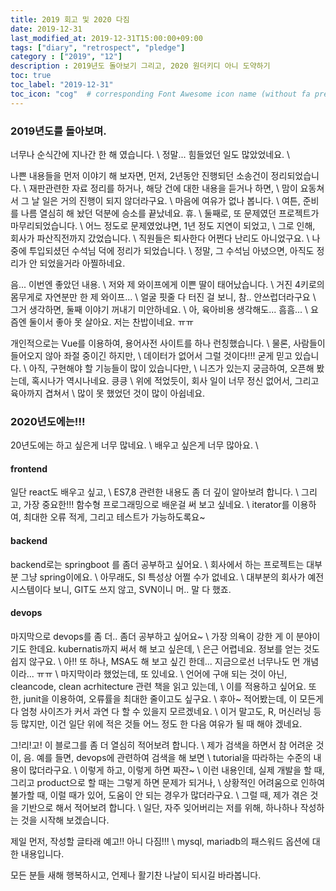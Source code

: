 ```yaml
---
title: 2019 회고 및 2020 다짐
date: 2019-12-31
last_modified_at: 2019-12-31T15:00:00+09:00
tags: ["diary", "retrospect", "pledge"]
category : ["2019", "12"]
description : 2019년도 돌아보기 그리고, 2020 원더키디 아니 도약하기
toc: true
toc_label: "2019-12-31"
toc_icon: "cog"  # corresponding Font Awesome icon name (without fa prefix)
---
```


### 2019년도를 돌아보며.
너무나 순식간에 지나간 한 해 였습니다. \\
정말... 힘들었던 일도 많았었네요. \\

나쁜 내용들을 먼저 이야기 해 보자면, 
먼저, 2년동안 진행되던 소송건이 정리되었습니다. \\
재판관련한 자료 정리를 하거나, 해당 건에 대한 내용을 듣거나 하면, \\
맘이 요동쳐서 그 날 일은 거의 진행이 되지 않더라구요. \\
마음에 여유가 없나 봅니다. \\
여튼, 준비를 나름 열심히 해 놨던 덕분에 승소를 끝났네요. 휴. \\
둘째로, 또 문제였던 프로젝트가 마무리되었습니다. \\
어느 정도로 문제였었냐면, 1년 정도 지연이 되었고, \\
그로 인해, 회사가 파산직전까지 갔었습니다. \\
직원들은 퇴사한다 어쩐다 난리도 아니었구요. \\
나중에 투입되셨던 수석님 덕에 정리가 되었습니다. \\
정말, 그 수석님 아녔으면, 아직도 정리가 안 되었을거라 아찔하네요.

음... 이번엔 좋았던 내용. \\
저와 제 와이프에게 이쁜 딸이 태어났습니다. \\
거진 4키로의 몸무게로 자연분만 한 제 와이프... \\
얼굴 핏줄 다 터진 걸 보니, 참.. 안쓰럽더라구요 \\
그거 생각하면, 둘째 이야기 꺼내기 미안하네요. \\
아, 육아비용 생각해도... 흠흠... \\
요즘엔 둘이서 좋아 못 살아요. 저는 찬밥이네요. ㅠㅠ

개인적으로는 Vue를 이용하여, 용어사전 사이트를 하나 런칭했습니다. \\
물론, 사람들이 들어오지 않아 좌절 중이긴 하지만,  \\
데이터가 없어서 그럴 것이다!!! 굳게 믿고 있습니다. \\
아직, 구현해야 할 기능들이 많이 있습니다만, \\
니즈가 있는지 궁금하여, 오픈해 봤는데, 혹시나가 역시나네요. 킁킁 \\
위에 적었듯이, 회사 일이 너무 정신 없어서, 그리고 육아까지 겹쳐서 \\
많이 못 했었던 것이 많이 아쉽네요.

### 2020년도에는!!!
20년도에는 하고 싶은게 너무 많네요. \\
배우고 싶은게 너무 많아요. \\

#### frontend
일단 react도 배우고 싶고, \\
ES7,8 관련한 내용도 좀 더 깊이 알아보려 합니다. \\
그리고, 가장 중요한!!! 함수형 프로그래밍으로 배운걸 써 보고 싶네요. \\
iterator를 이용하여, 최대한 오류 적게, 그리고 테스트가 가능하도록요~ 
#### backend
backend로는 springboot 를 좀더 공부하고 싶어요. \\
회사에서 하는 프로젝트는 대부분 그냥 spring이에요. \\ 
아무래도, SI 특성상 어쩔 수가 없네요. \\
대부분의 회사가 예전 시스템이다 보니, GIT도 쓰지 않고, SVN이니 머.. 말 다 했죠. 
#### devops
마지막으로 devops를 좀 더.. 좀더 공부하고 싶어요~ \\
가장 의욕이 강한 게 이 분야이기도 한데요. kubernatis까지 써서 해 보고 싶은데, \\
은근 어렵네요. 정보를 얻는 것도 쉽지 않구요. \\
아!! 또 하나, MSA도 해 보고 싶긴 한데... 지금으로선 너무나도 먼 개념이라... ㅠㅠ \\
마지막이라 했었는데, 또 있네요. \\
언어에 구애 되는 것이 아닌, cleancode, clean acrhitecture 관련 책을 읽고 있는데, \\
이를 적용하고 싶어요. 또한, junit을 이용하여, 오류률을 최대한 줄이고도 싶구요. \\
후아~ 적어봤는데, 이 모든게 다 엄청 사이즈가 커서 과연 다 할 수 있을지 모르겠네요. \\
이거 말고도, R, 머신러닝 등등 많지만, 이건 일단 위에 적은 것들 어느 정도 한 다음 여유가 될 때 해야 겠네요. 

그!리!고! 이 블로그를 좀 더 열심히 적어보려 합니다. \\
제가 검색을 하면서 참 어려운 것이, 음. 예를 들면, devops에 관련하여 검색을 해 보면 \\
tutorial을 따라하는 수준의 내용이 많더라구요. \\
이렇게 하고, 이렇게 하면 짜잔~ \\
이런 내용인데, 실제 개발을 할 때, 그리고 product으로 할 때는 그렇게 하면 문제가 되거나, \\
상황적인 어려움으로 인하여 불가할 때, 이럴 때가 있어, 도움이 안 되는 경우가 많더라구요. \\
그럴 때, 제가 겪은 것을 기반으로 해서 적어보려 합니다. \\
일단, 자주 잊어버리는 저를 위해, 하나하나 작성하는 것을 시작해 보겠습니다. 

제일 먼저, 작성할 글타래 예고!! 아니 다짐!!! \\
mysql, mariadb의 패스워드 옵션에 대한 내용입니다. 

모든 분들 새해 행복하시고, 언제나 활기찬 나날이 되시길 바라봅니다.